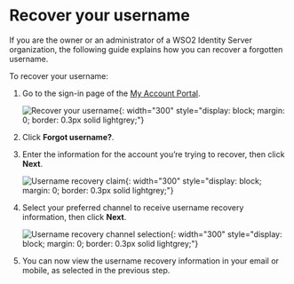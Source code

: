 # Recover your username

If you are the owner or an administrator of a WSO2 Identity Server organization, the following guide explains how you can recover a forgotten username.

To recover your username:

1. Go to the sign-in page of the [My Account Portal]({{base_path}}/guides/your-is/is-self-service/#access-my-account-portal).

    ![Recover your username]({{base_path}}/assets/img/guides/organization/self-service/customer/recover-your-username.png){: width="300" style="display: block; margin: 0; border: 0.3px solid lightgrey;"}

2. Click **Forgot username?**.

3. Enter the information for the account you’re trying to recover, then click **Next**.

    ![Username recovery claim]({{base_path}}/assets/img/guides/organization/self-service/customer/username-recovery-claim.png){: width="300" style="display: block; margin: 0; border: 0.3px solid lightgrey;"}


4. Select your preferred channel to receive username recovery information, then click **Next**.

    ![Username recovery channel selection]({{base_path}}/assets/img/guides/organization/self-service/customer/username-recovery-channel-selection.png){: width="300" style="display: block; margin: 0; border: 0.3px solid lightgrey;"}


5. You can now view the username recovery information in your email or mobile, as selected in the previous step.

